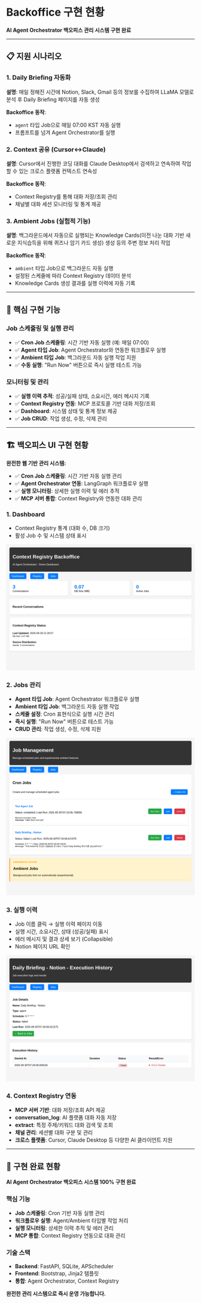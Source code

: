 # Backoffice 구현 현황

**AI Agent Orchestrator 백오피스 관리 시스템 구현 완료**

---

## 📋 지원 시나리오

### 1. Daily Briefing 자동화
**설명**: 매일 정해진 시간에 Notion, Slack, Gmail 등의 정보를 수집하여 LLaMA 모델로 분석 후 Daily Briefing 페이지를 자동 생성

**Backoffice 동작**:
- `agent` 타입 Job으로 매일 07:00 KST 자동 실행
- 프롬프트를 넘겨 Agent Orchestrator를 실행

### 2. Context 공유 (Cursor↔Claude)
**설명**: Cursor에서 진행한 코딩 대화를 Claude Desktop에서 검색하고 연속하여 작업할 수 있는 크로스 플랫폼 컨텍스트 연속성

**Backoffice 동작**:
- Context Registry를 통해 대화 저장/조회 관리
- 채널별 대화 세션 모니터링 및 통계 제공

### 3. Ambient Jobs (실험적 기능)
**설명**: 백그라운드에서 자동으로 실행되는 Knowledge Cards(이전 나눈 대화 기반 새로운 지식습득을 위해 퀴즈나 암기 카드 생성) 생성 등의 주변 정보 처리 작업

**Backoffice 동작**:
- `ambient` 타입 Job으로 백그라운드 자동 실행
- 설정된 스케줄에 따라 Context Registry 데이터 분석
- Knowledge Cards 생성 결과를 실행 이력에 자동 기록

---

## 🎯 핵심 구현 기능

### Job 스케줄링 및 실행 관리
- ✅ **Cron Job 스케줄링**: 시간 기반 자동 실행 (예: 매일 07:00)
- ✅ **Agent 타입 Job**: Agent Orchestrator와 연동한 워크플로우 실행
- ✅ **Ambient 타입 Job**: 백그라운드 자동 실행 작업 지원
- ✅ **수동 실행**: "Run Now" 버튼으로 즉시 실행 테스트 가능

### 모니터링 및 관리
- ✅ **실행 이력 추적**: 성공/실패 상태, 소요시간, 에러 메시지 기록
- ✅ **Context Registry 연동**: MCP 프로토콜 기반 대화 저장/조회
- ✅ **Dashboard**: 시스템 상태 및 통계 정보 제공
- ✅ **Job CRUD**: 작업 생성, 수정, 삭제 관리

---

## 🏗️ 백오피스 UI 구현 현황

**완전한 웹 기반 관리 시스템:**
- ✅ **Cron Job 스케줄링**: 시간 기반 자동 실행 관리
- ✅ **Agent Orchestrator 연동**: LangGraph 워크플로우 실행
- ✅ **실행 모니터링**: 상세한 실행 이력 및 에러 추적
- ✅ **MCP 서버 통합**: Context Registry와 연동한 대화 관리

### 1. Dashboard
- Context Registry 통계 (대화 수, DB 크기)
- 활성 Job 수 및 시스템 상태 표시

![Dashboard Screenshot](./screenshots/dashboard.png)

### 2. Jobs 관리
- **Agent 타입 Job**: Agent Orchestrator 워크플로우 실행
- **Ambient 타입 Job**: 백그라운드 자동 실행 작업
- **스케줄 설정**: Cron 표현식으로 실행 시간 관리
- **즉시 실행**: "Run Now" 버튼으로 테스트 가능
- **CRUD 관리**: 작업 생성, 수정, 삭제 지원

![Jobs Page Screenshot](./screenshots/jobs.png)

### 3. 실행 이력
- Job 이름 클릭 → 실행 이력 페이지 이동
- 실행 시간, 소요시간, 상태 (성공/실패) 표시
- 에러 메시지 및 결과 상세 보기 (Collapsible)
- Notion 페이지 URL 확인

![Job History Screenshot](./screenshots/job_history.png)

### 4. Context Registry 연동
- **MCP 서버 기반**: 대화 저장/조회 API 제공
- **conversation_log**: AI 플랫폼 대화 자동 저장
- **extract**: 특정 주제/키워드 대화 검색 및 조회
- **채널 관리**: 세션별 대화 구분 및 관리
- **크로스 플랫폼**: Cursor, Claude Desktop 등 다양한 AI 클라이언트 지원

---

## 🎯 구현 완료 현황

**AI Agent Orchestrator 백오피스 시스템 100% 구현 완료**

### 핵심 기능
- **Job 스케줄링**: Cron 기반 자동 실행 관리
- **워크플로우 실행**: Agent/Ambient 타입별 작업 처리
- **실행 모니터링**: 상세한 이력 추적 및 에러 관리
- **MCP 통합**: Context Registry 연동으로 대화 관리

### 기술 스택
- **Backend**: FastAPI, SQLite, APScheduler
- **Frontend**: Bootstrap, Jinja2 템플릿
- **통합**: Agent Orchestrator, Context Registry

**완전한 관리 시스템으로 즉시 운영 가능합니다.**